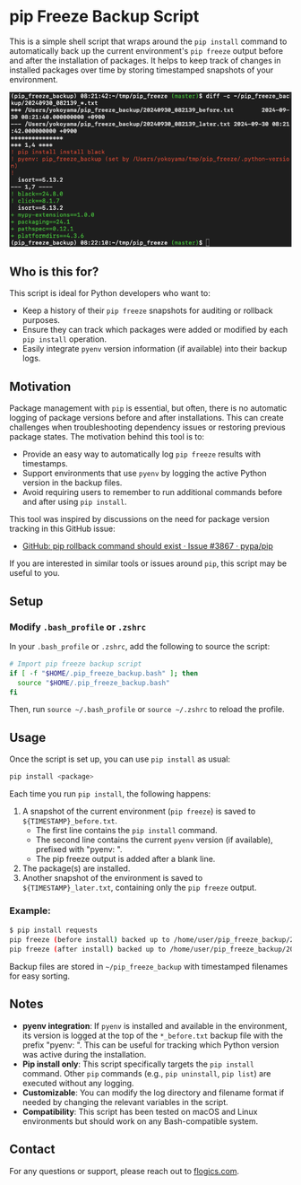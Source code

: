 # pip Freeze Backup Script

This is a simple shell script that wraps around the `pip install` command to automatically back up the current environment's `pip freeze` output before and after the installation of packages. It helps to keep track of changes in installed packages over time by storing timestamped snapshots of your environment.

![screenshort](image/screenshot.png)

## Who is this for?

This script is ideal for Python developers who want to:
- Keep a history of their `pip freeze` snapshots for auditing or rollback purposes.
- Ensure they can track which packages were added or modified by each `pip install` operation.
- Easily integrate `pyenv` version information (if available) into their backup logs.

## Motivation

Package management with `pip` is essential, but often, there is no automatic logging of package versions before and after installations. This can create challenges when troubleshooting dependency issues or restoring previous package states. The motivation behind this tool is to:
- Provide an easy way to automatically log `pip freeze` results with timestamps.
- Support environments that use `pyenv` by logging the active Python version in the backup files.
- Avoid requiring users to remember to run additional commands before and after using `pip install`.

This tool was inspired by discussions on the need for package version tracking in this GitHub issue:

- [GitHub: pip rollback command should exist · Issue #3867 · pypa/pip](https://github.com/pypa/pip/issues/3867)

If you are interested in similar tools or issues around `pip`, this script may be useful to you.

## Setup

### Modify `.bash_profile` or `.zshrc`

In your `.bash_profile` or `.zshrc`, add the following to source the script:

```bash
# Import pip freeze backup script
if [ -f "$HOME/.pip_freeze_backup.bash" ]; then
  source "$HOME/.pip_freeze_backup.bash"
fi
```

Then, run `source ~/.bash_profile` or `source ~/.zshrc` to reload the profile.

## Usage

Once the script is set up, you can use `pip install` as usual:

```bash
pip install <package>
```

Each time you run `pip install`, the following happens:
1. A snapshot of the current environment (`pip freeze`) is saved to `${TIMESTAMP}_before.txt`.
   - The first line contains the `pip install` command.
   - The second line contains the current `pyenv` version (if available), prefixed with "pyenv: ".
   - The pip freeze output is added after a blank line.
2. The package(s) are installed.
3. Another snapshot of the environment is saved to `${TIMESTAMP}_later.txt`, containing only the `pip freeze` output.

### Example:

```bash
$ pip install requests
pip freeze (before install) backed up to /home/user/pip_freeze_backup/20240929_123456_before.txt
pip freeze (after install) backed up to /home/user/pip_freeze_backup/20240929_123456_later.txt
```

Backup files are stored in `~/pip_freeze_backup` with timestamped filenames for easy sorting.

## Notes

- **pyenv integration**: If `pyenv` is installed and available in the environment, its version is logged at the top of the `*_before.txt` backup file with the prefix "pyenv: ". This can be useful for tracking which Python version was active during the installation.
- **Pip install only**: This script specifically targets the `pip install` command. Other `pip` commands (e.g., `pip uninstall`, `pip list`) are executed without any logging.
- **Customizable**: You can modify the log directory and filename format if needed by changing the relevant variables in the script.
- **Compatibility**: This script has been tested on macOS and Linux environments but should work on any Bash-compatible system.

## Contact

For any questions or support, please reach out to [flogics.com](https://flogics.com/).

